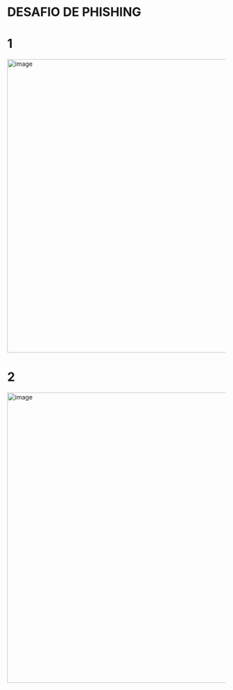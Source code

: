 # DESAFIO DE PHISHING

# 1
<img width="677" alt="image" src="https://github.com/ttpmorp/PHISHING/assets/84445011/7324d060-afc0-48b0-8137-9d9b6b0e5ffc">

# 2
<img width="670" alt="image" src="https://github.com/ttpmorp/PHISHING/assets/84445011/813a9ec4-0682-4f5f-9314-05e15349da45">
